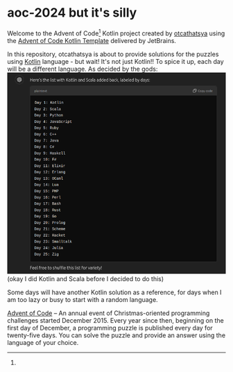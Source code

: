 # aoc-2024 but it's silly

Welcome to the Advent of Code[^aoc] Kotlin project created by [otcathatsya][github] using
the [Advent of Code Kotlin Template][template] delivered by JetBrains.

In this repository, otcathatsya is about to provide solutions for the puzzles using [Kotlin][kotlin] language - but
wait!
It's not just Kotlin!! To spice it up, each day will be a different language. As decided by the gods:
![img_1.png](lineup.png) (okay I did Kotlin and Scala before I decided to do this)

Some days will have another Kotlin solution as a reference, for days when I am too lazy or busy to start with a random
language.

[^aoc]:
[Advent of Code][aoc] – An annual event of Christmas-oriented programming challenges started December 2015.
Every year since then, beginning on the first day of December, a programming puzzle is published every day for
twenty-five days.
You can solve the puzzle and provide an answer using the language of your choice.

[aoc]: https://adventofcode.com

[docs]: https://kotlinlang.org/docs/home.html

[github]: https://github.com/otcathatsya

[issues]: https://github.com/kotlin-hands-on/advent-of-code-kotlin-template/issues

[kotlin]: https://kotlinlang.org

[slack]: https://surveys.jetbrains.com/s3/kotlin-slack-sign-up

[template]: https://github.com/kotlin-hands-on/advent-of-code-kotlin-template
